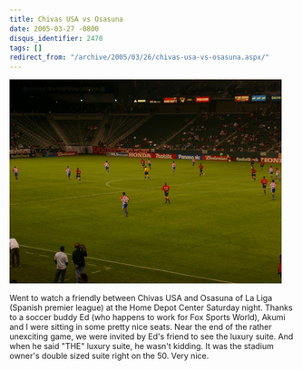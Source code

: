 ```yaml
---
title: Chivas USA vs Osasuna
date: 2005-03-27 -0800
disqus_identifier: 2470
tags: []
redirect_from: "/archive/2005/03/26/chivas-usa-vs-osasuna.aspx/"
---
```


![Chivas vs Osasuna soccer game](/images/ChivasGame.jpg "Chivas vs Osasuna")

Went to watch a friendly between Chivas USA and Osasuna of La Liga (Spanish premier league) at the Home Depot Center Saturday night. Thanks to a soccer buddy Ed (who happens to work for Fox Sports World), Akumi and I were sitting in some pretty nice seats.
Near the end of the rather unexciting game, we were invited by Ed's friend to see the luxury suite. And when he said "THE" luxury suite, he wasn't kidding. It was the stadium owner's double sized suite right on the 50. Very nice.
 


